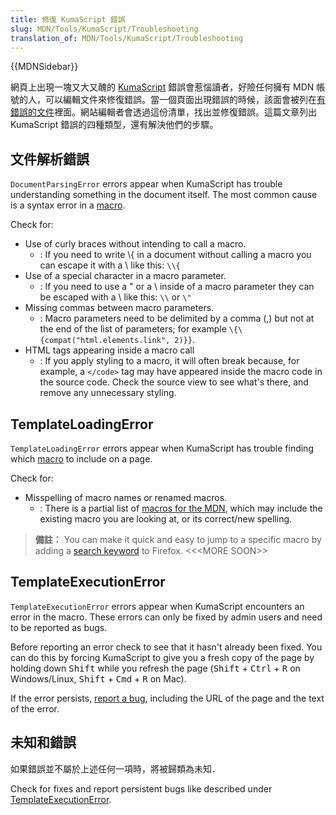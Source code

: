 ```yaml
---
title: 修復 KumaScript 錯誤
slug: MDN/Tools/KumaScript/Troubleshooting
translation_of: MDN/Tools/KumaScript/Troubleshooting
---
```

{{MDNSidebar}}

網頁上出現一塊又大又醜的 [KumaScript](/en-US/docs/MDN/Kuma/Introduction_to_KumaScript) 錯誤會惹惱讀者，好險任何擁有 MDN 帳號的人，可以編輯文件來修復錯誤。當一個頁面出現錯誤的時候，該面會被列在[有錯誤的文件](/zh-TW/docs/with-errors)裡面。網站編輯者會透過這份清單，找出並修復錯誤。這篇文章列出 KumaScript 錯誤的四種類型，還有解決他們的步驟。

## 文件解析錯誤

`DocumentParsingError` errors appear when KumaScript has trouble understanding something in the document itself. The most common cause is a syntax error in a [macro](/en-US/docs/MDN/Contribute/Content/Macros).

Check for:

- Use of curly braces without intending to call a macro.
  - : If you need to write \\{ in a document without calling a macro you can escape it with a \ like this: `\\{`
- Use of a special character in a macro parameter.
  - : If you need to use a " or a \ inside of a macro parameter they can be escaped with a \ like this: `\\` or `\"`
- Missing commas between macro parameters.
  - : Macro parameters need to be delimited by a comma (,) but not at the end of the list of parameters; for example `\{\{compat("html.elements.link", 2)}}`.
- HTML tags appearing inside a macro call
  - : If you apply styling to a macro, it will often break because, for example, a `</code>` tag may have appeared inside the macro code in the source code. Check the source view to see what's there, and remove any unnecessary styling.

## TemplateLoadingError

`TemplateLoadingError` errors appear when KumaScript has trouble finding which [macro](/en-US/docs/MDN/Contribute/Content/Macros) to include on a page.

Check for:

- Misspelling of macro names or renamed macros.
  - : There is a partial list of [macros for the MDN](/en-US/docs/MDN/Contribute/Content/Custom_macros), which may include the existing macro you are looking at, or its correct/new spelling.

> **備註：** You can make it quick and easy to jump to a specific macro by adding a [search keyword](http://kb.mozillazine.org/Using_keyword_searches) to Firefox. <<\<MORE SOON>>

## TemplateExecutionError

`TemplateExecutionError` errors appear when KumaScript encounters an error in the macro. These errors can only be fixed by admin users and need to be reported as bugs.

Before reporting an error check to see that it hasn't already been fixed. You can do this by forcing KumaScript to give you a fresh copy of the page by holding down <kbd>Shift</kbd> while you refresh the page (<kbd>Shift</kbd> + <kbd>Ctrl</kbd> + <kbd>R</kbd> on Windows/Linux, <kbd>Shift</kbd> + <kbd>Cmd</kbd> + <kbd>R</kbd> on Mac).

If the error persists, [report a bug](https://bugzilla.mozilla.org/enter_bug.cgi?product=Mozilla_Developer_Network&component=General#h=detail|bug), including the URL of the page and the text of the error.

## 未知和錯誤

如果錯誤並不屬於上述任何一項時，將被歸類為未知．

Check for fixes and report persistent bugs like described under [TemplateExecutionError](#TemplateExecutionError).

